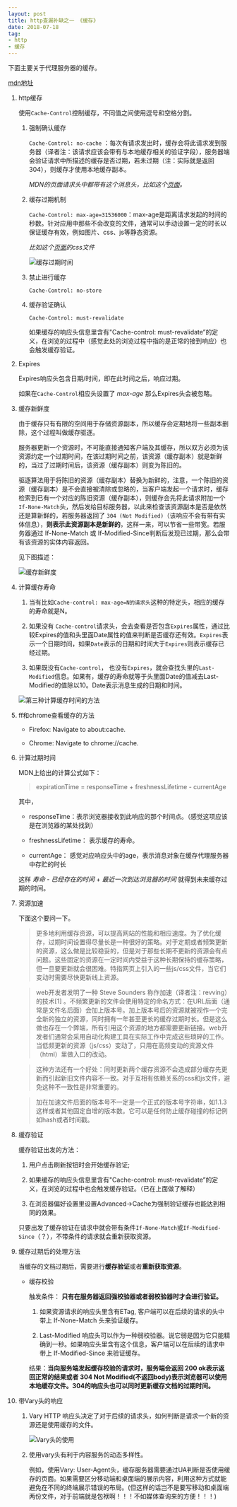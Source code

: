 ```yaml
---
layout: post
title: http查漏补缺之一 《缓存》
date: 2018-07-18
tag:
- http
- 缓存
---
```


下面主要关于代理服务器的缓存。

[mdn地址](https://developer.mozilla.org/zh-CN/docs/Web/HTTP/Caching_FAQ)


1. http缓存

    使用`Cache-Control`控制缓存，不同值之间使用逗号和空格分割。

    1. 强制确认缓存

        `Cache-Control: no-cache` ：每次有请求发出时，缓存会将此请求发到服务器（译者注：该请求应该会带有与本地缓存相关的验证字段），服务器端会验证请求中所描述的缓存是否过期，若未过期（注：实际就是返回304），则缓存才使用本地缓存副本。

        *MDN的页面请求头中都带有这个消息头，比如这个[页面](https://developer.mozilla.org/zh-CN/docs/Web/HTTP/Caching_FAQ)。*

    2. 缓存过期机制

        `Cache-Control: max-age=31536000`：max-age是距离请求发起的时间的秒数。针对应用中那些不会改变的文件，通常可以手动设置一定的时长以保证缓存有效，例如图片、css、js等静态资源。

        *比如这个[页面](https://developer.mozilla.org/zh-CN/docs/Web/HTTP/Caching_FAQ)的css文件*

        ![缓存过期时间](/images/http/1.png)
    
    3. 禁止进行缓存

        `Cache-Control: no-store`

    4. 缓存验证确认

        `Cache-Control: must-revalidate`

        如果缓存的响应头信息里含有"Cache-control: must-revalidate”的定义，在浏览的过程中（感觉此处的浏览过程中指的是正常的接到响应）也会触发缓存验证。

2. Expires

    Expires响应头包含日期/时间，即在此时间之后，响应过期。

    如果在`Cache-Control`相应头设置了 *max-age* 那么Expires头会被忽略。

3. 缓存新鲜度

    由于缓存只有有限的空间用于存储资源副本，所以缓存会定期地将一些副本删除，这个过程叫做缓存驱逐。

    服务器更新一个资源时，不可能直接通知客户端及其缓存，所以双方必须为该资源约定一个过期时间，在该过期时间之前，该资源（缓存副本）就是新鲜的，当过了过期时间后，该资源（缓存副本）则变为陈旧的。

    驱逐算法用于将陈旧的资源（缓存副本）替换为新鲜的，注意，一个陈旧的资源（缓存副本）是不会直接被清除或忽略的，当客户端发起一个请求时，缓存检索到已有一个对应的陈旧资源（缓存副本），则缓存会先将此请求附加一个`If-None-Match`头，然后发给目标服务器，以此来检查该资源副本是否是依然还是算新鲜的，若服务器返回了 `304 (Not Modified)`（该响应不会有带有实体信息），**则表示此资源副本是新鲜的**，这样一来，可以节省一些带宽。若服务器通过 If-None-Match 或 If-Modified-Since判断后发现已过期，那么会带有该资源的实体内容返回。

    见下图描述：

    ![缓存新鲜度](/images/http/HTTPStaleness.png)

4. 计算缓存寿命

    1. 当有比如`Cache-control: max-age=N的请求头`这种的特定头，相应的缓存的寿命就是N。

    2. 如果没有 `Cache-control`请求头，会去查看是否包含`Expires`属性，通过比较Expires的值和头里面Date属性的值来判断是否缓存还有效。`Expires`表示一个日期时间，如果`Date`表示的日期和时间大于`Expires`则表示缓存已经过期。

    3. 如果既没有`Cache-control`， 也没有`Expires`，就会查找头里的`Last-Modified`信息。如果有，缓存的寿命就等于头里面Date的值减去Last-Modified的值除以10。Date表示消息生成的日期和时间。

    ![第三种计算缓存时间的方法](/images/http/2.png)

5. ff和chrome查看缓存的方法

    - Firefox: Navigate to about:cache.

    - Chrome: Navigate to chrome://cache.

6. 计算过期时间

    MDN上给出的计算公式如下：

    > expirationTime = responseTime + freshnessLifetime - currentAge

    其中，

    - responseTime：表示浏览器接收到此响应的那个时间点。（感觉这项应该是在浏览器的某处找到）

    - freshnessLifetime： 表示缓存的寿命。

    - currentAge： 感觉对应响应头中的age，表示消息对象在缓存代理服务器中存贮的时长

    这样 *寿命* - *已经存在的时间* + *最近一次到达浏览器的时间* 就得到未来缓存过期的时间。

7. 资源加速

    下面这个要问一下。

    > 更多地利用缓存资源，可以提高网站的性能和相应速度。为了优化缓存，过期时间设置得尽量长是一种很好的策略。对于定期或者频繁更新的资源，这么做是比较稳妥的，但是对于那些长期不更新的资源会有点问题。这些固定的资源在一定时间内受益于这种长期保持的缓存策略，但一旦要更新就会很困难。特指网页上引入的一些js/css文件，当它们变动时需要尽快更新线上资源。

    >web开发者发明了一种 Steve Sounders 称作加速（译者注：revving）的技术[1] 。不频繁更新的文件会使用特定的命名方式：在URL后面（通常是文件名后面）会加上版本号。加上版本号后的资源就被视作一个完全新的独立的资源，同时拥有一年甚至更长的缓存过期时长。但是这么做也存在一个弊端，所有引用这个资源的地方都需要更新链接。web开发者们通常会采用自动化构建工具在实际工作中完成这些琐碎的工作。当低频更新的资源（js/css）变动了，只用在高频变动的资源文件（html）里做入口的改动。

    >这种方法还有一个好处：同时更新两个缓存资源不会造成部分缓存先更新而引起新旧文件内容不一致。对于互相有依赖关系的css和js文件，避免这种不一致性是非常重要的。

    >加在加速文件后面的版本号不一定是一个正式的版本号字符串，如1.1.3这样或者其他固定自增的版本数。它可以是任何防止缓存碰撞的标记例如hash或者时间戳。



8. 缓存验证

    缓存验证出发的方法：

    1. 用户点击刷新按钮时会开始缓存验证;

    2. 如果缓存的响应头信息里含有"Cache-control: must-revalidate”的定义，在浏览的过程中也会触发缓存验证。（已在上面做了解释）

    3. 在浏览器偏好设置里设置Advanced->Cache为强制验证缓存也能达到相同的效果。

    只要出发了缓存验证在请求中就会带有条件`If-None-Match`或`If-Modified-Since`（？），不带条件的请求就会重新获取资源。

9. 缓存过期后的处理方法

    当缓存的文档过期后，需要进行**缓存验证**或者**重新获取资源**。

    - 缓存校验

        触发条件： **只有在服务器返回强校验器或者弱校验器时才会进行验证。**

      1. 如果资源请求的响应头里含有ETag, 客户端可以在后续的请求的头中带上 If-None-Match 头来验证缓存。

      2. Last-Modified 响应头可以作为一种弱校验器。说它弱是因为它只能精确到一秒。如果响应头里含有这个信息，客户端可以在后续的请求中带上 If-Modified-Since 来验证缓存。

        结果：**当向服务端发起缓存校验的请求时，服务端会返回 200 ok表示返回正常的结果或者 304 Not Modified(不返回body)表示浏览器可以使用本地缓存文件。304的响应头也可以同时更新缓存文档的过期时间。**

10. 带Vary头的响应

    1. Vary HTTP 响应头决定了对于后续的请求头，如何判断是请求一个新的资源还是使用缓存的文件。

        ![Vary头的使用](/images/http/HTTPVary.png)

    2. 使用vary头有利于内容服务的动态多样性。

        例如，使用Vary: User-Agent头，缓存服务器需要通过UA判断是否使用缓存的页面。如果需要区分移动端和桌面端的展示内容，利用这种方式就能避免在不同的终端展示错误的布局。(但这样的话岂不是要写移动和桌面端两份文件，对于前端就是包袱啊！！！不如媒体查询来的方便！！！)

